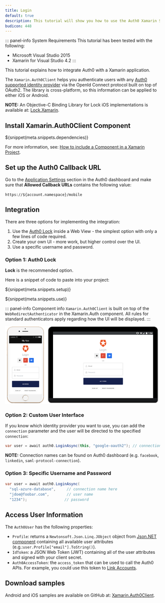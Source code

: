 ```yaml
---
title: Login
default: true
description: This tutorial will show you how to use the Auth0 Xamarin SDK to add authentication and authorization to your mobile app.
budicon: 448
---
```


::: panel-info System Requirements
This tutorial has been tested with the following:
* Microsoft Visual Studio 2015
* Xamarin for Visual Studio 4.2
:::



This tutorial explains how to integrate Auth0 with a Xamarin application.

The `Xamarin.Auth0Client` helps you authenticate users with any [Auth0 supported identity provider](/identityproviders) via the OpenId Connect protocol built on top of OAuth2. The library is cross-platform, so this information can be applied to either iOS or Android.

**NOTE:** An Objective-C Binding Library for Lock iOS implementations is available at: [Lock.Xamarin](https://github.com/auth0/Lock.Xamarin).

## Install Xamarin.Auth0Client Component

${snippet(meta.snippets.dependencies)}

For more information, see: [How to include a Component in a Xamarin Project](http://docs.xamarin.com/guides/cross-platform/application_fundamentals/components_walkthrough).

## Set up the Auth0 Callback URL

Go to the [Application Settings](${manage_url}/#/applications/${account.clientId}/settings) section in the Auth0 dashboard and make sure that **Allowed Callback URLs** contains the following value:

`https://${account.namespace}/mobile`

## Integration

There are three options for implementing the integration:

1. Use the [Auth0 Lock](/lock) inside a Web View - the simplest option with only a few lines of code required.
2. Create your own UI - more work, but higher control over the UI.
3. Use a specific username and password.

### Option 1: Auth0 Lock

**Lock** is the recommended option.

Here is a snippet of code to paste into your project:

${snippet(meta.snippets.setup)}

${snippet(meta.snippets.use)}

::: panel-info Component info
`Xamarin.Auth0Client` is built on top of the `WebRedirectAuthenticator` in the Xamarin.Auth component. All rules for standard authenticators apply regarding how the UI will be displayed.
:::

![](/media/articles/native-platforms/xamarin/xamarin.auth0client.png)

### Option 2: Custom User Interface

If you know which identity provider you want to use, you can add the `connection` parameter and the user will be directed to the specified `connection`:

```cs
var user = await auth0.LoginAsync(this, "google-oauth2"); // connection name here
```

**NOTE:** Connection names can be found on Auth0 dashboard (e.g. `facebook`, `linkedin`, `saml-protocol-connection`).

### Option 3: Specific Username and Password

```cs
var user = await auth0.LoginAsync(
  "sql-azure-database",     // connection name here
  "jdoe@foobar.com",        // user name
  "1234");                 // password
```

## Access User Information

The `Auth0User` has the following properties:

* `Profile`: returns a `Newtonsoft.Json.Linq.JObject` object from [Json.NET component](http://components.xamarin.com/view/json.net/) containing all available user attributes (e.g.:`user.Profile["email"].ToString()`).
* `IdToken`: a JSON Web Token (JWT) containing all of the user attributes and signed with your client secret.
* `Auth0AccessToken`: the `access_token` that can be used to call the Auth0 APIs. For example, you could use this token to [Link Accounts](/link-accounts).

## Download samples

Android and iOS samples are available on GitHub at: [Xamarin.Auth0Client](https://github.com/auth0/Xamarin.Auth0Client/tree/master/samples).

